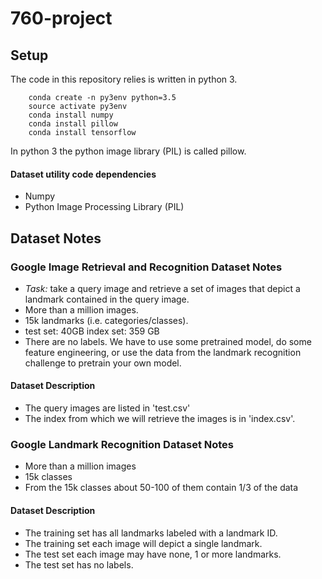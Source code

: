 # 760-project


## Setup 

The code in this repository relies is written in python 3.

```
	conda create -n py3env python=3.5
	source activate py3env
	conda install numpy
 	conda install pillow
 	conda install tensorflow
```

In python 3 the python image library (PIL) is called pillow.


#### Dataset utility code dependencies

* Numpy
* Python Image Processing Library (PIL)

## Dataset Notes

### Google Image Retrieval and Recognition Dataset Notes

* *Task:* take a query image and retrieve a set of images that depict a landmark contained in the query image.
* More than a million images.
* 15k landmarks (i.e. categories/classes).
* test set: 40GB index set: 359 GB
* There are no labels. We have to use some pretrained model, do some feature engineering, or use the data from the landmark recognition challenge to pretrain your own model.

#### Dataset Description

* The query images are listed in 'test.csv'
* The index from which we will retrieve the images is in 'index.csv'.

### Google Landmark Recognition Dataset Notes

* More than a million images
* 15k classes
* From the 15k classes about 50-100 of them contain 1/3 of the data

#### Dataset Description

* The training set has all landmarks labeled with a landmark ID.
* The training set each image will depict a single landmark.
* The test set each image may have none, 1 or more landmarks.
* The test set has no labels.


